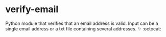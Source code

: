 # verify-email

Python module that verifies that an email address is valid.
Input can be a single email address or a txt file containing several addresses.
:sparkles: :octocat:
